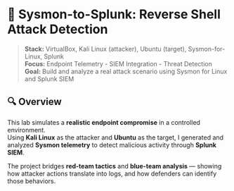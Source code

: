 # 🧠 Sysmon-to-Splunk: Reverse Shell Attack Detection

> **Stack:** VirtualBox, Kali Linux (attacker), Ubuntu (target), Sysmon-for-Linux, Splunk  
> **Focus:** Endpoint Telemetry - SIEM Integration - Threat Detection
> **Goal:** Build and analyze a real attack scenario using Sysmon for Linux and Splunk SIEM


## 🔍 Overview

This lab simulates a **realistic endpoint compromise** in a controlled environment.  
Using **Kali Linux** as the attacker and **Ubuntu** as the target, I generated and analyzed **Sysmon telemetry** to detect malicious activity through **Splunk SIEM**.

The project bridges **red-team tactics** and **blue-team analysis** — showing how attacker actions translate into logs, and how defenders can identify those behaviors.
